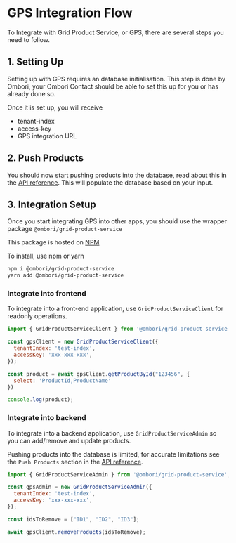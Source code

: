 # GPS Integration Flow
To Integrate with Grid Product Service, or GPS, there are several steps you need to follow.

## 1. Setting Up

Setting up with GPS requires an database initialisation. This step is done by Ombori, your Ombori Contact should be able to set this up for you or has already done so.

Once it is set up, you will receive
- tenant-index
- access-key
- GPS integration URL

## 2. Push Products
You should now start pushing products into the database, read about this in the [API reference](/gps/api?id=post-push-products). This will populate the database based on your input. 

## 3. Integration Setup
Once you start integrating GPS into other apps, you should use the wrapper package `@ombori/grid-product-service`

This package is hosted on [NPM](https://www.npmjs.com/package/@ombori/grid-product-service)

To install, use npm or yarn

```bash
npm i @ombori/grid-product-service
yarn add @ombori/grid-product-service
```

### Integrate into frontend
To integrate into a front-end application, use `GridProductServiceClient` for readonly operations.

```javascript
import { GridProductServiceClient } from '@ombori/grid-product-service';

const gpsClient = new GridProductServiceClient({
  tenantIndex: 'test-index',
  accessKey: 'xxx-xxx-xxx',
});

const product = await gpsClient.getProductById("123456", {
  select: 'ProductId,ProductName'
})

console.log(product);
```

### Integrate into backend
To integrate into a backend application, use `GridProductServiceAdmin` so you can add/remove and update products.

Pushing products into the database is limited, for accurate limitations see the `Push Products` section in the [API reference](/gps/api?id=post-push-products).

```javascript
import { GridProductServiceAdmin } from '@ombori/grid-product-service';

const gpsAdmin = new GridProductServiceAdmin({
  tenantIndex: 'test-index',
  accessKey: 'xxx-xxx-xxx',
});

const idsToRemove = ["ID1", "ID2", "ID3"];

await gpsClient.removeProducts(idsToRemove);
```